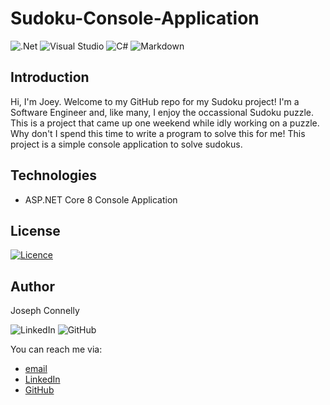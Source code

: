 # Sudoku-Console-Application

![.Net](https://img.shields.io/badge/.NET-5C2D91?style=for-the-badge&logo=.net&logoColor=white)
![Visual Studio](https://img.shields.io/badge/Visual%20Studio-5C2D91.svg?style=for-the-badge&logo=visual-studio&logoColor=white)
![C#](https://img.shields.io/badge/c%23-%23239120.svg?style=for-the-badge&logo=csharp&logoColor=white)
![Markdown](https://img.shields.io/badge/markdown-%23000000.svg?style=for-the-badge&logo=markdown&logoColor=white)


## Introduction

Hi, I'm Joey. Welcome to my GitHub repo for my Sudoku project!
I'm a Software Engineer and, like many, I enjoy the occassional Sudoku puzzle.
This is a project that came up one weekend while idly working on a puzzle.
Why don't I spend this time to write a program to solve this for me!
This project is a simple console application to solve sudokus.


## Technologies

- ASP.NET Core 8 Console Application


## License

[![Licence](https://img.shields.io/github/license/Ileriayo/markdown-badges?style=for-the-badge)](./LICENSE)


## Author

Joseph Connelly

![LinkedIn](https://img.shields.io/badge/linkedin-%230077B5.svg?style=for-the-badge&logo=linkedin&logoColor=white)
![GitHub](https://img.shields.io/badge/github-%23121011.svg?style=for-the-badge&logo=github&logoColor=white)

You can reach me via:
- [email](mailto:joseph_a_connelly@yahoo.com)
- [LinkedIn](www.linkedin.com/in/joseph-connelly-6775012b5)
- [GitHub](https://github.com/jconnelly-dev)
